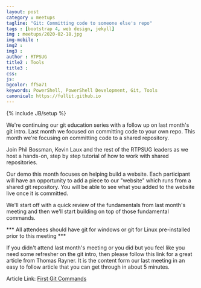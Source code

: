```yaml
---
layout: post
category : meetups
tagline: "Git: Committing code to someone else's repo"
tags : [bootstrap 4, web design, jekyll]
img : meetups/2020-02-18.jpg
img-mobile : 
img2 : 
img3 : 
author : RTPSUG
title2 : Tools
title3 : 
css: 
js: 
bgcolor: ff5a71
keywords: PowerShell, PowerShell Development, Git, Tools
canonical: https://fullit.github.io
---
```

{% include JB/setup %}

We're continuing our git education series with a follow up on last month's git intro. Last month we focused on committing code to your own repo. This month we're focusing on committing code to a shared repository.

<!--more-->

Join Phil Bossman, Kevin Laux and the rest of the RTPSUG leaders as we host a hands-on, step by step tutorial of how to work with shared repositories.

Our demo this month focuses on helping build a website. Each participant will have an opportunity to add a piece to our "website" which runs from a shared git repository. You will be able to see what you added to the website live once it is committed.

We'll start off with a quick review of the fundamentals from last month's meeting and then we'll start building on top of those fundamental commands.

*** All attendees should have git for windows or git for Linux pre-installed prior to this meeting ***

If you didn't attend last month's meeting or you did but you feel like you need some refresher on the git intro, then please follow this link for a great article from Thomas Rayner. It is the content form our last meeting in an easy to follow article that you can get through in about 5 minutes.

Article Link: [First Git Commands](https://thomasrayner.ca/first-git-commands/)